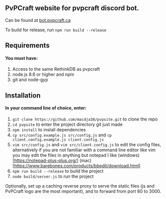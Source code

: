 ## PvPCraft website for pvpcraft discord bot.

Can be found at [bot.pvpcraft.ca](https://bot.pvpcraft.ca)

To build for release, run `npm run build --release`

## Requirements 
#### You must have:
1. Access to the same RethinkDB as pvpcraft
2. node.js 8.6 or higher and npm
3. git and node-gyp

## Installation
#### In your command line of choice, enter:
1. `git clone https://github.com/macdja38/pvpsite.git` to clone the repo
2. `cd pvpsite` to enter the project directory git just made
3. `npm install` to install dependencies
4. `cp src/config.example.js src/config.js` and `cp client.config.example.js client.config.js`
5. `vim src/config.js` and `vim src/client.config.js` to edit the config files, alternatively if you are not familiar with a command line editor like vim you may edit the files in anything but notepad I like (windows)[https://notepad-plus-plus.org/] (mac)[https://www.barebones.com/products/bbedit/download.html]
6. `npm run build --release` to build the project
7. `node build/server.js` to run the project

Optionally, set up a caching reverse proxy to serve the static files (js and PvPCraft logo are the most important), and to forward from port 80 to 3000.
